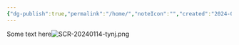 ```yaml
---
{"dg-publish":true,"permalink":"/home/","noteIcon":"","created":"2024-01-14T22:31:28.215+01:00","updated":"2024-01-14T23:07:41.389+01:00"}
---
```


Some text here![SCR-20240114-tynj.png](/img/user/SCR-20240114-tynj.png)